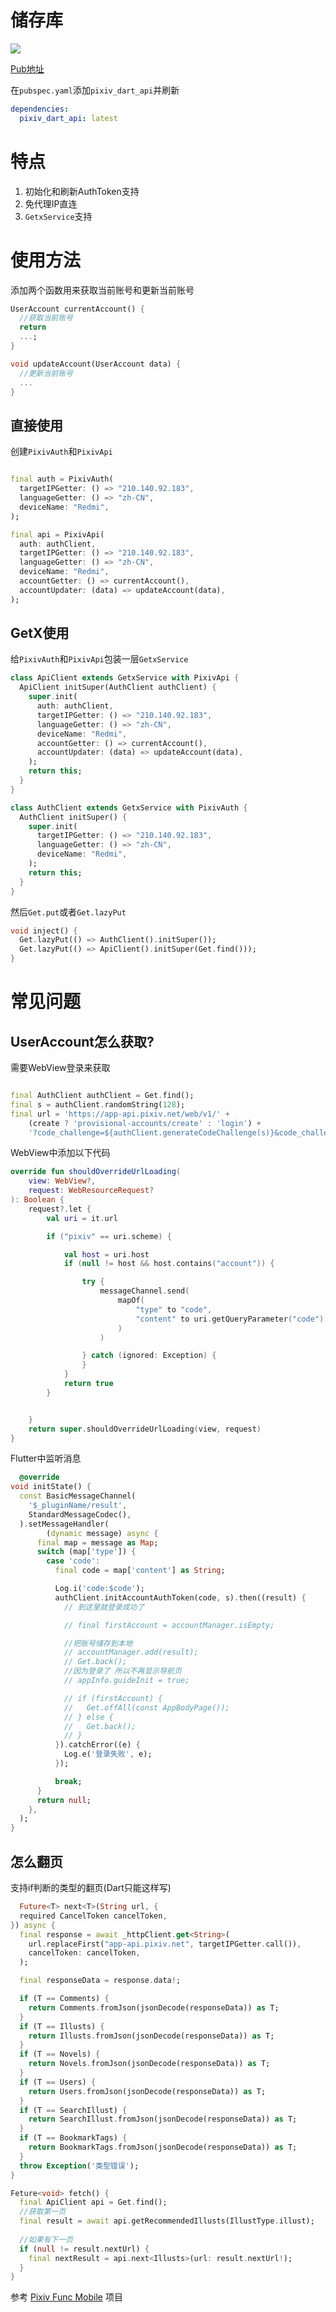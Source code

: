 # 储存库

[![](https://github-readme-stats.vercel.app/api/pin/?username=git-xiaocao&repo=pixiv_dart_api&theme=omni)](https://github.com/git-xiaocao/pixiv_dart_api)

[Pub地址](https://pub.dev/packages/pixiv_dart_api)

在`pubspec.yaml`添加`pixiv_dart_api`并刷新

```yaml
dependencies:
  pixiv_dart_api: latest
```

# 特点

1. 初始化和刷新AuthToken支持
2. 免代理IP直连
3. `GetxService`支持

# 使用方法

添加两个函数用来获取当前账号和更新当前账号

```dart
UserAccount currentAccount() {
  //获取当前账号
  return
  ...;
}

void updateAccount(UserAccount data) {
  //更新当前账号
  ...
}
```

## 直接使用

创建`PixivAuth`和`PixivApi`

```dart

final auth = PixivAuth(
  targetIPGetter: () => "210.140.92.183",
  languageGetter: () => "zh-CN",
  deviceName: "Redmi",
);

final api = PixivApi(
  auth: authClient,
  targetIPGetter: () => "210.140.92.183",
  languageGetter: () => "zh-CN",
  deviceName: "Redmi",
  accountGetter: () => currentAccount(),
  accountUpdater: (data) => updateAccount(data),
);

```

## GetX使用

给`PixivAuth`和`PixivApi`包装一层`GetxService`

```dart
class ApiClient extends GetxService with PixivApi {
  ApiClient initSuper(AuthClient authClient) {
    super.init(
      auth: authClient,
      targetIPGetter: () => "210.140.92.183",
      languageGetter: () => "zh-CN",
      deviceName: "Redmi",
      accountGetter: () => currentAccount(),
      accountUpdater: (data) => updateAccount(data),
    );
    return this;
  }
}

class AuthClient extends GetxService with PixivAuth {
  AuthClient initSuper() {
    super.init(
      targetIPGetter: () => "210.140.92.183",
      languageGetter: () => "zh-CN",
      deviceName: "Redmi",
    );
    return this;
  }
}

```

然后`Get.put`或者`Get.lazyPut`

```dart
void inject() {
  Get.lazyPut(() => AuthClient().initSuper());
  Get.lazyPut(() => ApiClient().initSuper(Get.find()));
}
```

# 常见问题

## UserAccount怎么获取?

需要WebView登录来获取

```dart

final AuthClient authClient = Get.find();
final s = authClient.randomString(128);
final url = 'https://app-api.pixiv.net/web/v1/' +
    (create ? 'provisional-accounts/create' : 'login') +
    '?code_challenge=${authClient.generateCodeChallenge(s)}&code_challenge_method=S256&client=pixiv-android';
```

WebView中添加以下代码

```kotlin
override fun shouldOverrideUrlLoading(
    view: WebView?,
    request: WebResourceRequest?
): Boolean {
    request?.let {
        val uri = it.url

        if ("pixiv" == uri.scheme) {

            val host = uri.host
            if (null != host && host.contains("account")) {

                try {
                    messageChannel.send(
                        mapOf(
                            "type" to "code",
                            "content" to uri.getQueryParameter("code")
                        )
                    )

                } catch (ignored: Exception) {
                }
            }
            return true
        }


    }
    return super.shouldOverrideUrlLoading(view, request)
}
```

Flutter中监听消息

```dart
  @override
void initState() {
  const BasicMessageChannel(
    '$_pluginName/result',
    StandardMessageCodec(),
  ).setMessageHandler(
        (dynamic message) async {
      final map = message as Map;
      switch (map['type']) {
        case 'code':
          final code = map['content'] as String;

          Log.i('code:$code');
          authClient.initAccountAuthToken(code, s).then((result) {
            // 到这里就登录成功了

            // final firstAccount = accountManager.isEmpty;

            //把账号储存到本地
            // accountManager.add(result);
            // Get.back();
            //因为登录了 所以不再显示导航页
            // appInfo.guideInit = true;

            // if (firstAccount) {
            //   Get.offAll(const AppBodyPage());
            // } else {
            //   Get.back();
            // }
          }).catchError((e) {
            Log.e('登录失败', e);
          });

          break;
      }
      return null;
    },
  );
}
```

## 怎么翻页

支持if判断的类型的翻页(Dart只能这样写)

```dart
  Future<T> next<T>(String url, {
  required CancelToken cancelToken,
}) async {
  final response = await _httpClient.get<String>(
    url.replaceFirst("app-api.pixiv.net", targetIPGetter.call()),
    cancelToken: cancelToken,
  );

  final responseData = response.data!;

  if (T == Comments) {
    return Comments.fromJson(jsonDecode(responseData)) as T;
  }
  if (T == Illusts) {
    return Illusts.fromJson(jsonDecode(responseData)) as T;
  }
  if (T == Novels) {
    return Novels.fromJson(jsonDecode(responseData)) as T;
  }
  if (T == Users) {
    return Users.fromJson(jsonDecode(responseData)) as T;
  }
  if (T == SearchIllust) {
    return SearchIllust.fromJson(jsonDecode(responseData)) as T;
  }
  if (T == BookmarkTags) {
    return BookmarkTags.fromJson(jsonDecode(responseData)) as T;
  }
  throw Exception('类型错误');
}
```

```dart
Feture<void> fetch() {
  final ApiClient api = Get.find();
  //获取第一页
  final result = await api.getRecommendedIllusts(IllustType.illust);
  
  //如果有下一页
  if (null != result.nextUrl) {
    final nextResult = api.next<Illusts>(url: result.nextUrl!);
  }
}
```

参考 [Pixiv Func Mobile](https://github.com/git-xiaocao/pixiv_func_mobile/blob/main/lib/pages/login/controller.dart#L30) 项目  
